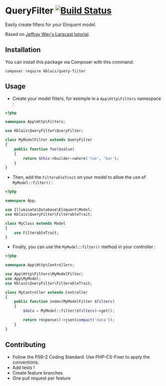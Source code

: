 # QueryFilter [![Build Status](https://travis-ci.org/kblais/query-filter.svg?branch=master)](https://travis-ci.org/kblais/query-filter)

Easily create filters for your Eloquent model.

Based on [Jeffray Way's Laracast tutorial](https://github.com/laracasts/Dedicated-Query-String-Filtering/).

## Installation

You can install this package via Composer with this command:

```
composer require kblais/query-filter
```

## Usage

- Create your model filters, for exemple in a `App\Http\Filters` namespace :

```php
<?php

namespace App\Http\Filters;

use Kblais\QueryFilter\QueryFilter;

class MyModelFilter extends QueryFilter
{
    public function foo($value)
    {
        return $this->builder->where('foo', 'bar');
    }
}
```

- Then, add the `FilterableTrait` on your model to allow the use of `MyModel::filter()` :

```php
<?php

namespace App;

use Illuminate\Database\Eloquent\Model;
use Kblais\QueryFilter\FilterableTrait;

class MyClass extends Model
{
    use FilterableTrait;
}
```

- Finally, you can use the `MyModel::filter()` method in your controller :

```php
<?php

namespace App\Http\Controllers;

use App\Http\Filters\MyModelFilter;
use App\MyModel;
use Kblais\QueryFilter\FilterableTrait;

class MyController extends Controller
{
    public function index(MyModelFilter $filters)
    {
        $data = MyModel::filter($filters)->get();

        return response()->json(compact('data'));
    }
}
```

## Contributing

- Follow the PSR-2 Coding Standard. Use PHP-CS-Fixer to apply the conventions.
- Add tests !
- Create feature branches
- One pull request per feature
